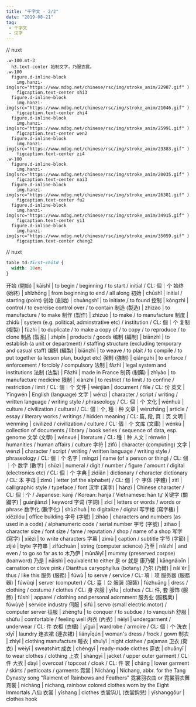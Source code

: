 ```yaml
---
title: "千字文 - 2/2"
date: "2019-08-21"
tag: 
 - 千字文
 - 汉字
---
```

// nuxt
```pug
.w-100.mt-3
  h3.text-center 始制文字，乃服衣裳。
.w-100
  figure.d-inline-block
    img.hanzi-img(src="https://www.mdbg.net/chinese/rsc/img/stroke_anim/22987.gif" )
    figcaption.text-center shi3
  figure.d-inline-block
    img.hanzi-img(src="https://www.mdbg.net/chinese/rsc/img/stroke_anim/21046.gif" )
    figcaption.text-center zhi4
  figure.d-inline-block
    img.hanzi-img(src="https://www.mdbg.net/chinese/rsc/img/stroke_anim/25991.gif" )
    figcaption.text-center wen2
  figure.d-inline-block
    img.hanzi-img(src="https://www.mdbg.net/chinese/rsc/img/stroke_anim/23383.gif" )
    figcaption.text-center zi4
.w-100
  figure.d-inline-block
    img.hanzi-img(src="https://www.mdbg.net/chinese/rsc/img/stroke_anim/20035.gif" )
    figcaption.text-center nai3
  figure.d-inline-block
    img.hanzi-img(src="https://www.mdbg.net/chinese/rsc/img/stroke_anim/26381.gif" )
    figcaption.text-center fu2
  figure.d-inline-block
    img.hanzi-img(src="https://www.mdbg.net/chinese/rsc/img/stroke_anim/34915.gif" )
    figcaption.text-center yi1
  figure.d-inline-block
    img.hanzi-img(src="https://www.mdbg.net/chinese/rsc/img/stroke_anim/35059.gif" )
    figcaption.text-center chang2
```
<!-- excerpt_separator -->
// nuxt
```css
table td:first-child {
  width: 10em;
}
```

开始 (開始) | kāishǐ | to begin / beginning / to start / initial / CL: 個｜个
始终 (始終) | shǐzhōng | from beginning to end / all along
初始 | chūshǐ | initial / starting (point)
创始 (創始) | chuàngshǐ | to initiate / to found
控制 | kòngzhì | control / to exercise control over / to contain
制造 (製造) | zhìzào | to manufacture / to make
制作 (製作) | zhìzuò | to make / to manufacture
制度 | zhìdù | system (e.g. political, adminstrative etc) / institution / CL: 個｜个
复制 (複製) | fùzhì | to duplicate / to make a copy of / to copy / to reproduce / to clone
制品 (製品) | zhìpǐn | products / goods
编制 (編制) | biānzhì | to establish (a unit or department) / staffing structure (excluding temporary and casual staff)
编制 (編製) | biānzhì | to weave / to plait / to compile / to put together (a lesson plan, budget etc)
强制 (強制) | qiángzhì | to enforce / enforcement / forcibly / compulsory
法制 | fǎzhì | legal system and institutions
法制 (法製) | Fǎzhì | made in France
制药 (制藥) | zhìyào | to manufacture medicine
限制 | xiànzhì | to restrict / to limit / to confine / restriction / limit / CL: 個｜个
文件 | wénjiàn | document / file / CL: 份
英文 | Yīngwén | English (language)
文字 | wénzì | character / script / writing / written language / writing style / phraseology / CL: 個｜个
文化 | wénhuà | culture / civilization / cultural / CL: 個｜个, 種｜种
文章 | wénzhāng | article / essay / literary works / writings / hidden meaning / CL: 篇, 段, 頁｜页
文明 | wénmíng | civilized / civilization / culture / CL: 個｜个
文库 (文庫) | wénkù | collection of documents / library / book series / sequence of data, esp. genome
文学 (文學) | wénxué | literature / CL: 種｜种
人文 | rénwén | humanities / human affairs / culture
字符 | zìfú | character (computing)
文字 | wénzì | character / script / writing / written language / writing style / phraseology / CL: 個｜个
名字 | míngzi | name (of a person or thing) / CL: 個｜个
数字 (數字) | shùzì | numeral / digit / number / figure / amount / digital (electronics etc) / CL: 個｜个
字典 | zìdiǎn | dictionary / character dictionary / CL: 本
字母 | zìmǔ | letter (of the alphabet) / CL: 個｜个
字体 (字體) | zìtǐ | calligraphic style / typeface / font
汉字 (漢字) | hànzì | Chinese character / CL: 個｜个 / Japanese: kanji / Korean: hanja / Vietnamese: hán tự
关键字 (關鍵字) | guānjiànzì | keyword
字词 (字詞) | zìcí | letters or words / words or phrase
数字化 (數字化) | shùzìhuà | to digitalize / digital
写字楼 (寫字樓) | xiězìlóu | office building
字号 (字號) | zìhào | characters and numbers (as used in a code) / alphanumeric code / serial number
字号 (字號) | zìhao | character size / font size / fame / reputation / shop / name of a shop
写字 (寫字) | xiězì | to write characters
字幕 | zìmù | caption / subtitle
字节 (字節) | zìjié | byte
字符串 | zìfúchuàn | string (computer science)
乃至 | nǎizhì | and even / to go so far as to
木乃伊 | mùnǎiyī | mummy (preserved corpse) (loanword)
乃是 | nǎishì | equivalent to either 是 or 就是
康乃馨 | kāngnǎixīn | carnation or clove pink / Dianthus caryophyllus (botany)
乃尔 (乃爾) | nǎi'ěr | thus / like this
服务 (服務) | fúwù | to serve / service / CL: 項｜项
服务器 (服務器) | fúwùqì | server (computer) / CL: 臺｜台
服装 (服裝) | fúzhuāng | dress / clothing / costume / clothes / CL: 身
衣服 | yīfu | clothes / CL: 件, 套
服饰 (服飾) | fúshì | apparel / clothing and personal adornment
服务业 (服務業) | fúwùyè | service industry
伺服 | sìfú | servo (small electric motor) / computer server
征服 | zhēngfú | to conquer / to subdue / to vanquish
舒服 | shūfu | comfortable / feeling well
内衣 (內衣) | nèiyī | undergarment / underwear / CL: 件
衣柜 (衣櫃) | yīguì | wardrobe / armoire / CL: 個｜个
洗衣 | xǐyī | laundry
连衣裙 (連衣裙) | liányīqún | woman's dress / frock / gown
制衣 | zhìyī | clothing manufacture
睡衣 | shuìyī | night clothes / pajamas
卫衣 (衛衣) | wèiyī | sweatshirt
成衣 | chéngyī | ready-made clothes
穿衣 | chuānyī | to wear clothes / clothing
上衣 | shàngyī | jacket / upper outer garment / CL: 件
大衣 | dàyī | overcoat / topcoat / cloak / CL: 件
裳 | cháng | lower garment / skirts / petticoats / garments
霓裳 | Nícháng | Nichang, abbr. for the Tang Dynasty song "Raiment of Rainbows and Feathers" 霓裳羽衣曲 or 霓裳羽衣舞
霓裳 | nícháng | nichang, rainbow colored clothes worn by the Eight Immortals 八仙
衣裳 | yīshang | clothes
衣裳钩儿 (衣裳鈎兒) | yīshanggōur | clothes hook
